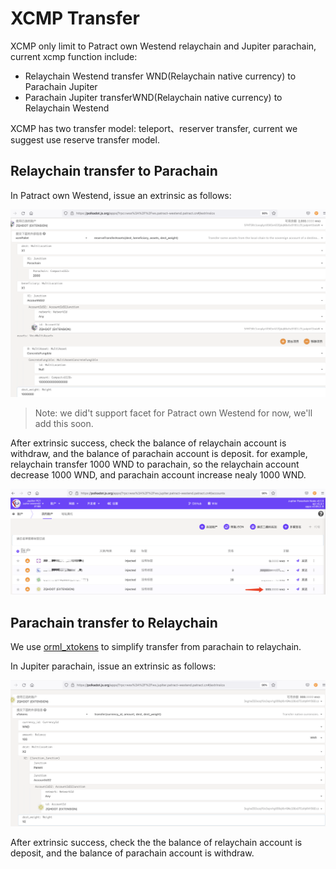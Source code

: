 # XCMP Transfer

XCMP only limit to Patract own Westend relaychain and Jupiter parachain, current xcmp function include:

- Relaychain Westend transfer WND(Relaychain native currency) to Parachain Jupiter
- Parachain Jupiter transferWND(Relaychain native currency) to Relaychain Westend

XCMP has two transfer model: teleport、reserver transfer, current we suggest use reserve transfer model.

## Relaychain transfer to Parachain

In Patract own Westend, issue an extrinsic as follows:

![relay-to-para](img/jupiter-xcmp-1.png)

> Note: we did't support facet for Patract own Westend for now, we'll add this soon.

After extrinsic success, check the balance of relaychain account is withdraw, and the balance of parachain account is deposit.
for example, relaychain transfer 1000 WND to parachain, so the relaychain account decrease 1000 WND, and parachain account increase nealy 1000 WND.

![para-amount](img/jupiter-xcmp-2.png)

## Parachain transfer to Relaychain

We use [orml_xtokens](https://github.com/open-web3-stack/open-runtime-module-library) to simplify transfer from parachain to relaychain.

In Jupiter parachain, issue an extrinsic as follows:

![relay-to-para](img/jupiter-xcmp-3.png)

After extrinsic success, check the the balance of relaychain account is deposit, and the balance of parachain account is withdraw.
